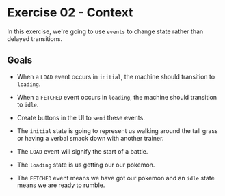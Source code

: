 # Exercise 02 - Context

In this exercise, we're going to use `events` to change state rather than delayed transitions.


## Goals

  - When a `LOAD` event occurs in `initial`, the machine should transition to `loading`.
  - When a `FETCHED` event occurs in `loading`, the machine should transition to `idle`.
  - Create buttons in the UI to `send` these events. 

- The `initial` state is going to represent us walking around the tall grass or having a verbal smack down with another trainer.
- The `LOAD` event will signify the start of a battle.
- The `loading` state is us getting our our pokemon.
- The `FETCHED` event means we have got our pokemon and an `idle` state means we are ready to rumble. 



